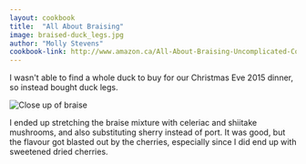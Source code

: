 ```yaml
---
layout: cookbook
title:  "All About Braising"
image: braised-duck_legs.jpg
author: "Molly Stevens"
cookbook-link: http://www.amazon.ca/All-About-Braising-Uncomplicated-Cooking/dp/0393052303
---
```


I wasn't able to find a whole duck to buy for our Christmas Eve 2015 dinner, so instead bought duck legs.

<img src="{{ '/assets/img/braised-duck_braise_closeup.jpg' | prepend: site.baseurl }}" alt="Close up of braise">

I ended up stretching the braise mixture with celeriac and shiitake mushrooms, and also substituting sherry instead of port. It was good, but the flavour got blasted out by the cherries, especially since I did end up with sweetened dried cherries.